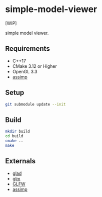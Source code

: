 # simple-model-viewer

[WIP]

simple model viewer.

## Requirements

* C++17
* CMake 3.12 or Higher
* OpenGL 3.3
* [assimp](https://github.com/assimp/assimp)

## Setup

```bash
git submodule update --init
```

## Build

```bash
mkdir build
cd build
cmake ..
make
```

## Externals

* [glad](https://github.com/Dav1dde/glad)
* [glm](https://github.com/g-truc/glm)
* [GLFW](https://github.com/glfw/glfw)
* [assimp](https://github.com/assimp/assimp)